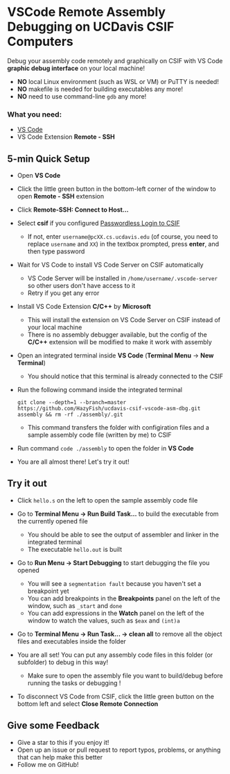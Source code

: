 # VSCode Remote Assembly Debugging on UCDavis CSIF Computers

Debug your assembly code remotely and graphically on CSIF with VS Code **graphic debug interface** on your local machine!

- **NO** local Linux environment (such as WSL or VM) or PuTTY is needed! 
- **NO** makefile is needed for building executables any more! 
- **NO** need to use command-line `gdb` any more!

### What you need:
- [VS Code](https://code.visualstudio.com/)
- VS Code Extension **Remote - SSH**

## 5-min Quick Setup

- Open **VS Code**

- Click the little green button in the bottom-left corner of the window to open **Remote - SSH** extension

- Click **Remote-SSH: Connect to Host...**

- Select **csif** if you configured [Passwordless Login to CSIF](https://github.com/HazyFish/ucdavis-csif-passwordless)
  - If not, enter `username@pcXX.cs.ucdavis.edu` (of course, you need to replace `username` and `XX`) in the textbox prompted, press **enter**, and then type password

- Wait for VS Code to install VS Code Server on CSIF automatically
  - VS Code Server will be installed in `/home/username/.vscode-server` so other users don't have access to it
  - Retry if you get any error

- Install VS Code Extension **C/C++** by **Microsoft**
  - This will install the extension on VS Code Server on CSIF instead of your local machine
  - There is no assembly debugger available, but the config  of the **C/C++** extension will be modified to make it work with assembly

- Open an integrated terminal inside **VS Code** (**Terminal Menu** -> **New Terminal**)
  - You should notice that this terminal is already connected to the CSIF

- Run the following command inside the integrated terminal

  `git clone --depth=1 --branch=master https://github.com/HazyFish/ucdavis-csif-vscode-asm-dbg.git assembly && rm -rf ./assembly/.git`

  - This command transfers the folder with configiration files and a sample assembly code file (written by me) to CSIF

- Run command `code ./assembly` to open the folder in **VS Code**

- You are all almost there! Let's try it out!

## Try it out
- Click `hello.s` on the left to open the sample assembly code file

- Go to **Terminal Menu -> Run Build Task...** to build the executable from the currently opened file
  - You should be able to see the output of assembler and linker in the integrated terminal
  - The executable `hello.out` is built

- Go to **Run Menu -> Start Debugging** to start debugging the file you opened
  - You will see a `segmentation fault` because you haven't set a breakpoint yet
  - You can add breakpoints in the **Breakpoints** panel on the left of the window, such as `_start` and `done`
  - You can add expressions in the **Watch** panel on the left of the window to watch the values, such as `$eax` and `(int)a`

- Go to **Terminal Menu -> Run Task... -> clean all** to remove all the object files and executables inside the folder

- You are all set! You can put any assembly code files in this folder (or subfolder) to debug in this way!
  - Make sure to open the assembly file you want to build/debug before running the tasks or debugging !

- To disconnect VS Code from CSIF, click the little green button on the bottom left and select **Close Remote Connection**

## Give some Feedback
- Give a star to this if you enjoy it!
- Open up an issue or pull request to report typos, problems, or anything that can help make this better
- Follow me on GitHub!
